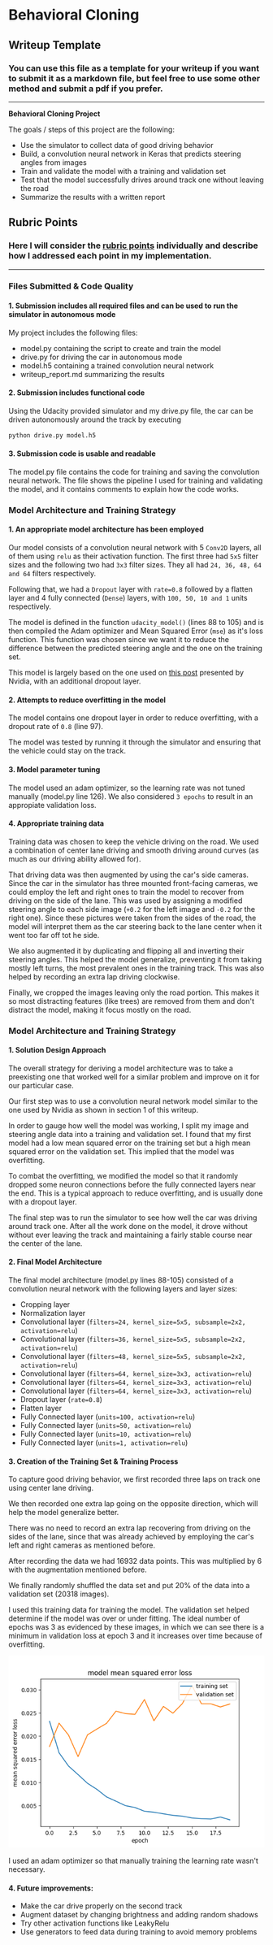# **Behavioral Cloning** 

## Writeup Template

### You can use this file as a template for your writeup if you want to submit it as a markdown file, but feel free to use some other method and submit a pdf if you prefer.

---

**Behavioral Cloning Project**

The goals / steps of this project are the following:
* Use the simulator to collect data of good driving behavior
* Build, a convolution neural network in Keras that predicts steering angles from images
* Train and validate the model with a training and validation set
* Test that the model successfully drives around track one without leaving the road
* Summarize the results with a written report

## Rubric Points
### Here I will consider the [rubric points](https://review.udacity.com/#!/rubrics/432/view) individually and describe how I addressed each point in my implementation.  

---
### Files Submitted & Code Quality

#### 1. Submission includes all required files and can be used to run the simulator in autonomous mode

My project includes the following files:
* model.py containing the script to create and train the model
* drive.py for driving the car in autonomous mode
* model.h5 containing a trained convolution neural network 
* writeup_report.md summarizing the results

#### 2. Submission includes functional code
Using the Udacity provided simulator and my drive.py file, the car can be driven autonomously around the track by executing 
```sh
python drive.py model.h5
```

#### 3. Submission code is usable and readable

The model.py file contains the code for training and saving the convolution neural network. The file shows the pipeline I used for training and validating the model, and it contains comments to explain how the code works.

### Model Architecture and Training Strategy

#### 1. An appropriate model architecture has been employed

Our model consists of a convolution neural network with 5 `Conv2D` layers, all of them using `relu` as their activation function. The first three had `5x5` filter sizes and the following two had `3x3` filter sizes. They all had `24, 36, 48, 64 and 64` filters respectively. 

Following that, we had a `Dropout` layer with `rate=0.8` followed by a flatten layer and 4 fully connected (`Dense`) layers, with `100, 50, 10 and 1` units respectively.

The model is defined in the function `udacity_model()` (lines 88 to 105) and is then compiled the Adam optimizer and Mean Squared Error (`mse`) as it's loss function. This function was chosen since we want it to reduce the difference between the predicted steering angle and the one on the training set.

This model is largely based on the one used on [this post](https://developer.nvidia.com/blog/deep-learning-self-driving-cars/) presented by Nvidia, with an additional dropout layer.

#### 2. Attempts to reduce overfitting in the model

The model contains one dropout layer in order to reduce overfitting, with a dropout rate of `0.8` (line 97).

The model was tested by running it through the simulator and ensuring that the vehicle could stay on the track.

#### 3. Model parameter tuning

The model used an adam optimizer, so the learning rate was not tuned manually (model.py line 126). We also considered `3 epochs` to result in an appropiate validation loss.

#### 4. Appropriate training data

Training data was chosen to keep the vehicle driving on the road. We used a combination of center lane driving and smooth driving around curves (as much as our driving ability allowed for).

That driving data was then augmented by using the car's side cameras. Since the car in the simulator has three mounted front-facing cameras, we could employ the left and right ones to train the model to recover from driving on the side of the lane. This was used by assigning a modified steering angle to each side image (`+0.2` for the left image and `-0.2` for the right one). Since these pictures were taken from the sides of the road, the model will interpret them as the car steering back to the lane center when it went too far off tot he side.

We also augmented it by duplicating and flipping all and inverting their steering angles. This helped the model generalize, preventing it from taking mostly left turns, the most prevalent ones in the training track. This was also helped by recording an extra lap driving clockwise.

Finally, we cropped the images leaving only the road portion. This makes it so most distracting features (like trees) are removed from them and don't distract the model, making it focus mostly on the road.

### Model Architecture and Training Strategy

#### 1. Solution Design Approach

The overall strategy for deriving a model architecture was to take a preexisting one that worked well for a similar problem and improve on it for our particular case.

Our first step was to use a convolution neural network model similar to the one used by Nvidia as shown in section 1 of this writeup.

In order to gauge how well the model was working, I split my image and steering angle data into a training and validation set. I found that my first model had a low mean squared error on the training set but a high mean squared error on the validation set. This implied that the model was overfitting. 

To combat the overfitting, we modified the model so that it randomly dropped some neuron connections before the fully connected layers near the end. This is a typical approach to reduce overfitting, and is usually done with a dropout layer.

The final step was to run the simulator to see how well the car was driving around track one. After all the work done on the model, it drove without without ever leaving the track and maintaining a fairly stable course near the center of the lane.

#### 2. Final Model Architecture

The final model architecture (model.py lines 88-105) consisted of a convolution neural network with the following layers and layer sizes:
- Cropping layer
- Normalization layer
- Convolutional layer (`filters=24, kernel_size=5x5, subsample=2x2, activation=relu`)
- Convolutional layer (`filters=36, kernel_size=5x5, subsample=2x2, activation=relu`)
- Convolutional layer (`filters=48, kernel_size=5x5, subsample=2x2, activation=relu`)
- Convolutional layer (`filters=64, kernel_size=3x3, activation=relu`)
- Convolutional layer (`filters=64, kernel_size=3x3, activation=relu`)
- Convolutional layer (`filters=64, kernel_size=3x3, activation=relu`)
- Dropout layer (`rate=0.8`)
- Flatten layer
- Fully Connected layer (`units=100, activation=relu`)
- Fully Connected layer (`units=50, activation=relu`)
- Fully Connected layer (`units=10, activation=relu`)
- Fully Connected layer (`units=1, activation=relu`)

#### 3. Creation of the Training Set & Training Process

To capture good driving behavior, we first recorded three laps on track one using center lane driving.

We then recorded one extra lap going on the opposite direction, which will help the model generalize better.

There was no need to record an extra lap recovering from driving on the sides of the lane, since that was already achieved by employing the car's left and right cameras as mentioned before.

After recording the data we had 16932 data points. This was multiplied by 6 with the augmentation mentioned before.

We finally randomly shuffled the data set and put 20% of the data into a validation set (20318 images). 

I used this training data for training the model. The validation set helped determine if the model was over or under fitting. The ideal number of epochs was 3 as evidenced by these images, in which we can see there is a minimum in validation loss at epoch 3 and it increases over time because of overfitting.

![Model Performance when training](./with_dropout.png)

I used an adam optimizer so that manually training the learning rate wasn't necessary.

#### 4. Future improvements:
- Make the car drive properly on the second track
- Augment dataset by changing brightness and adding random shadows
- Try other activation functions like LeakyRelu
- Use generators to feed data during training to avoid memory problems
